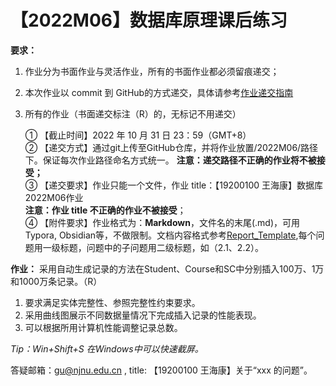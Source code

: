 # 【2022M06】数据库原理课后练习

**要求：**
1. 作业分为书面作业与灵活作业，所有的书面作业都必须留痕递交； 
2. 本次作业以 commit 到 GitHub的方式递交，具体请参考[作业递交指南](https://github.com/njnucsta2022/DB2022FALL/blob/main/Homework_Submission_Guidelines.pdf)
3. 所有的作业（书面递交标注（R）的，无标记不用递交）

	① 【截止时间】2022 年 10 月 31 日 23：59（GMT+8）  
	② 【递交方式】通过git上传至GitHub仓库，并将作业放置/2022M06/路径下。保证每次作业路径命名方式统一。
		**注意：递交路径不正确的作业将不被接受；**  
	③ 【递交要求】作业只能一个文件，作业 title：【19200100 王海康】数据库 2022M06作业	
		**注意：作业 title 不正确的作业不被接受**；  
	④ 【附件要求】作业格式为：**Markdown**，文件名的末尾(.md)，可用Typora, Obsidian等，不做限制。文档内容格式参考[Report_Template](https://github.com/njnucsta2022/DB2022FALL/blob/main/2022M03/Report_Template.md),每个问题用一级标题，问题中的子问题用二级标题，如（2.1、2.2）。

**作业：** 
采用自动生成记录的方法在Student、Course和SC中分别插入100万、1万和1000万条记录。（R）
1. 要求满足实体完整性、参照完整性约束要求。
2. 采用曲线图展示不同数据量情况下完成插入记录的性能表现。
3. 可以根据所用计算机性能调整记录总数。

*Tip：Win+Shift+S 在Windows中可以快速截屏。*

答疑邮箱：gu@njnu.edu.cn , title: 【19200100 王海康】关于“xxx 的问题”。